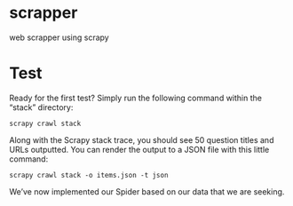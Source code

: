 # scrapper
web scrapper using scrapy

# Test
Ready for the first test? Simply run the following command within the “stack” directory:

	scrapy crawl stack

Along with the Scrapy stack trace, you should see 50 question titles and URLs outputted. You can render the output to a JSON file with this little command:


	scrapy crawl stack -o items.json -t json

	
We’ve now implemented our Spider based on our data that we are seeking.